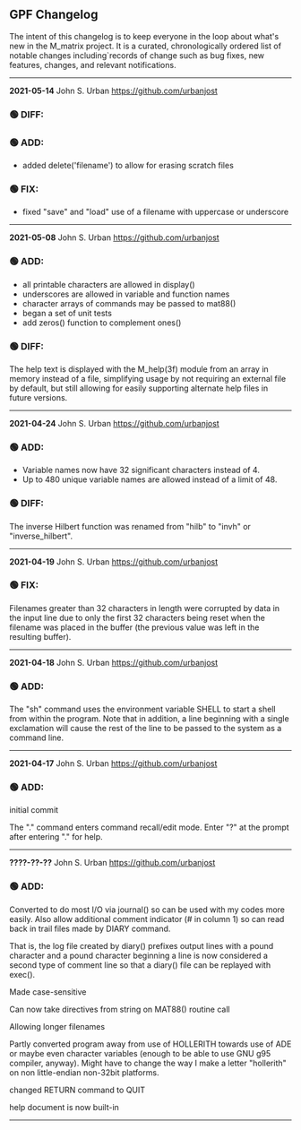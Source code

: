 ## GPF Changelog

The intent of this changelog is to keep everyone in the loop about
what's new in the M_matrix project. It is a curated, chronologically ordered
list of notable changes including`records of change such as bug fixes,
new features, changes, and relevant notifications.
<!-- ======================================================================== -->
---
**2021-05-14**  John S. Urban  <https://github.com/urbanjost>

### :green_circle: DIFF:

### :green_circle: ADD:

  +  added delete('filename') to allow for erasing scratch files

### :green_circle: FIX:

  +  fixed "save" and "load" use of a filename with uppercase or underscore


<!-- ======================================================================== -->
---
**2021-05-08**  John S. Urban  <https://github.com/urbanjost>

### :green_circle: ADD:

  +  all printable characters are allowed in display()
  +  underscores are allowed in variable and function names
  +  character arrays of commands may be passed to mat88()
  +  began a set of unit tests
  +  add zeros() function to complement ones()

### :green_circle: DIFF:

The help text is displayed with the M_help(3f) module from an array in
memory instead of a file, simplifying usage by not requiring an external
file by default, but still allowing for easily supporting alternate help
files in future versions.

<!-- ======================================================================== -->
---
**2021-04-24**  John S. Urban  <https://github.com/urbanjost>
### :green_circle: ADD:

  + Variable names now have 32 significant characters instead of 4. 
  + Up to 480 unique variable names are allowed instead of a limit of 48.

### :green_circle: DIFF:

The inverse Hilbert function was renamed from "hilb" to "invh" or
"inverse_hilbert".

<!-- ======================================================================== -->
---
**2021-04-19**  John S. Urban  <https://github.com/urbanjost>
### :green_circle: FIX:

Filenames greater than 32 characters in length were corrupted by data in the
input line due to only the first 32 characters being reset when the filename
was placed in the buffer (the previous value was left in the resulting buffer).
<!-- ======================================================================== -->
---
**2021-04-18**  John S. Urban  <https://github.com/urbanjost>
### :green_circle: ADD:

The "sh" command uses the environment variable SHELL to start a shell
from within the program. Note that in addition, a line beginning with a
single exclamation will cause the rest of the line to be passed to the
system as a command line.
<!-- ======================================================================== -->
---
**2021-04-17**  John S. Urban  <https://github.com/urbanjost>

### :green_circle: ADD:
initial commit

The "." command enters command recall/edit mode. Enter "?" at the prompt
after entering "." for help.
<!-- ======================================================================== -->
---
**????-??-??**  John S. Urban  <https://github.com/urbanjost>

### :green_circle: ADD:

Converted to do most I/O via journal() so can be used with my codes
more easily. Also allow additional comment indicator (# in column 1)
so can read back in trail files made by DIARY command.

That is, the log file created by diary() prefixes output lines with a
pound character and a pound character beginning a line is now considered
a second type of comment line so that a diary() file can be replayed
with exec().


Made case-sensitive

Can now take directives from string on MAT88() routine call

Allowing longer filenames

Partly converted program away from use of HOLLERITH towards use of ADE
or maybe even character variables (enough to be able to use GNU g95
compiler, anyway). Might have to change the way I make a letter
"hollerith" on non little-endian non-32bit platforms.

changed RETURN command to QUIT

help document is now built-in 
<!-- ======================================================================== -->
---
<!--
   - [ ] manpage
   - [ ] demo program
   - [ ] unit test
-->

